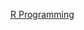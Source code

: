 [R Programming](https://www.youtube.com/watch?v=7076ZuAwUn8&list=PLWPirh4EWFpEvN4ktS8LE0cvLCSfhD55t)

